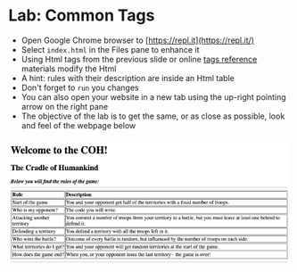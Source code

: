 # Lab: Common Tags

* Open Google Chrome browser to [https://repl.it](https://repl.it/)
* Select `index.html` in the Files pane to enhance it
* Using Html tags from the previous slide or online [tags reference](https://www.w3schools.com/TAGS/default.ASP) materials modify the Html
* A hint: rules with their description are inside an Html table 
* Don't forget to `run` you changes
* You can also open your website in a new tab using the up-right pointing arrow on the right pane 
* The objective of the lab is to get the same, or as close as possible, look and feel of the webpage below

![](/assets/lab-common-tags.png)

